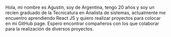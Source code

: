 Hola, mi nombre es Agustín, soy de Argentina, tengo 20 años y soy un recien graduado de la Tecnicatura en Analista de sistemas, actualmente me encuentro aprendiendo React JS y quiero realizar proyectos para colocar en mi GitHub page. Espero encontrar compañeros con los que colaborar para la realización de diversos proyectos.
